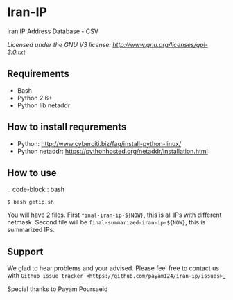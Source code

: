 # Iran-IP
Iran IP Address Database - CSV

_Licensed under the GNU V3 license: http://www.gnu.org/licenses/gpl-3.0.txt_

## Requirements

- Bash
- Python 2.6+
- Python lib netaddr

## How to install requrements

- Python: http://www.cyberciti.biz/faq/install-python-linux/
- Python netaddr: https://pythonhosted.org/netaddr/installation.html

## How to use

.. code-block:: bash

    $ bash getip.sh

You will have 2 files. First ``final-iran-ip-${NOW}``, this is all IPs with different netmask. Second file will be ``final-summarized-iran-ip-${NOW}``, this is summarized IPs.

## Support

We glad to hear problems and your advised. Please feel free to contact us with `Github issue tracker <https://github.com/payam124/iran-ip/issues>`_


Special thanks to Payam Poursaeid
